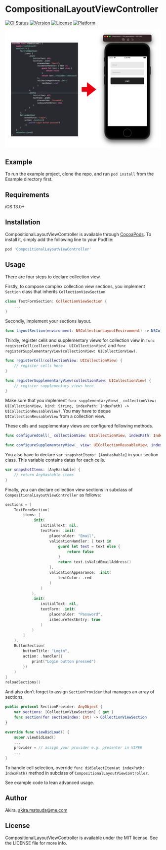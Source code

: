 # CompositionalLayoutViewController

[![CI Status](https://img.shields.io/travis/Akira/CompositionalLayoutViewController.svg?style=flat)](https://travis-ci.org/Akira/CompositionalLayoutViewController)
[![Version](https://img.shields.io/cocoapods/v/CompositionalLayoutViewController.svg?style=flat)](https://cocoapods.org/pods/CompositionalLayoutViewController)
[![License](https://img.shields.io/cocoapods/l/CompositionalLayoutViewController.svg?style=flat)](https://cocoapods.org/pods/CompositionalLayoutViewController)
[![Platform](https://img.shields.io/cocoapods/p/CompositionalLayoutViewController.svg?style=flat)](https://cocoapods.org/pods/CompositionalLayoutViewController)

![](Image/ss.png)

## Example

To run the example project, clone the repo, and run `pod install` from the Example directory first.

## Requirements

iOS 13.0+

## Installation

CompositionalLayoutViewController is available through [CocoaPods](https://cocoapods.org). To install
it, simply add the following line to your Podfile:

```ruby
pod 'CompositionalLayoutViewController'
```

## Usage
There are four steps to declare collection view.

Firstly, to compose complex collection view sections, you implement `Section` class that inherits `CollectionViewSection`.
```swift
class TextFormSection: CollectionViewSection {
    ...
}
```

Secondly, implement your sections layout.
```swift
func layoutSection(environment: NSCollectionLayoutEnvironment) -> NSCollectionLayoutSection
```

Thirdly, register cells and supplementary views for collection view in `func registerCell(collectionView: UICollectionView)` and `func registerSupplementaryView(collectionView: UICollectionView)`.
```swift
func registerCell(collectionView: UICollectionView) {
    // register cells here
}
```

```swift
func registerSupplementaryView(collectionView: UICollectionView) {
    // register supplementary views here
}
```
Make sure that you implement `func supplementaryView(_ collectionView: UICollectionView, kind: String, indexPath: IndexPath) -> UICollectionReusableView?`.
You may have to deque `UICollectionReusableView` from a collection view.

These cells and supplementary views are configured following methods.
```swift
func configuredCell(_ collectionView: UICollectionView, indexPath: IndexPath) -> UICollectionViewCell
```

```swift
func configureSupplementaryView(_ view: UICollectionReusableView, indexPath: IndexPath)
```

You also have to declare `var snapshotItems: [AnyHashable]` in your section class.
This variable contains datas for each cells.
```swift
var snapshotItems: [AnyHashable] {
    // return AnyHashable items
}
```

Finally, you can declare collection view sections in subclass of `CompositionalLayoutViewController` as follows:
```swift
sections = [
    TextFormSection(
        items: [
            .init(
                initialText: nil,
                textForm: .init(
                    placeholder: "Email",
                    validationHandler: { text in
                        guard let text = text else {
                            return false
                        }
                        return text.isValidEmailAddress()
                    },
                    validationAppearance: .init(
                        textColor: .red
                    )
                )
            ),
            .init(
                initialText: nil,
                textForm: .init(
                    placeholder: "Password",
                    isSecureTextEntry: true
                )
            )
        ]
    ),
    ButtonSection(
        buttonTitle: "Login",
        action: .handler({
            print("Login button pressed")
        })
    )
]
reloadSections()
```

And also don't forget to assign `SectionProvider` that manages an array of sections.
```swift
public protocol SectionProvider: AnyObject {
    var sections: [CollectionViewSection] { get }
    func section(for sectionIndex: Int) -> CollectionViewSection
}
```
```swift
override func viewDidLoad() {
    super.viewDidLoad()
    ...
    provider = // assign your provider e.g. presenter in VIPER
    ...
}
```

To handle cell selection, override `func didSelectItem(at indexPath: IndexPath)` method in subclass of `CompositionalLayoutViewController`.

See example code to lean advanced usage.

## Author

Akira, akira.matsuda@me.com

## License

CompositionalLayoutViewController is available under the MIT license. See the LICENSE file for more info.
